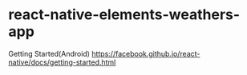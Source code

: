 # react-native-elements-weathers-app

Getting Started(Android)
https://facebook.github.io/react-native/docs/getting-started.html
